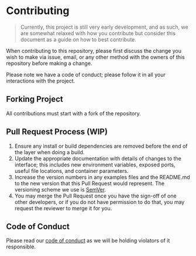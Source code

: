# Contributing

> Currently, this project is still very early development, and as such, we are somewhat relaxed with how you contribute but consider this document as a guide on how to best contribute.

When contributing to this repository, please first discuss the change you wish to make via issue,
email, or any other method with the owners of this repository before making a change.

Please note we have a code of conduct; please follow it in all your interactions with the project.

## Forking Project

All contributions must start with a fork of the repository. 

## Pull Request Process (WIP)

1. Ensure any install or build dependencies are removed before the end of the layer when doing a
   build.
2. Update the appropriate documentation with details of changes to the interface; this includes new environment
   variables, exposed ports, useful file locations, and container parameters.
3. Increase the version numbers in any examples files and the README.md to the new version that this
   Pull Request would represent. The versioning scheme we use is [SemVer](http://semver.org/).
4. You may merge the Pull Request once you have the sign-off of one other developers, or if you
   do not have permission to do that, you may request the reviewer to merge it for you.

## Code of Conduct

Please read our [code of conduct](CODE_OF_CONDUCT.md) as we will be holding violators of it responsible.
